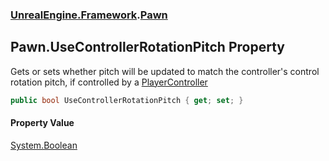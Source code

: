 ### [UnrealEngine.Framework](UnrealEngine_Framework.md 'UnrealEngine.Framework').[Pawn](Pawn.md 'UnrealEngine.Framework.Pawn')
## Pawn.UseControllerRotationPitch Property
Gets or sets whether pitch will be updated to match the controller's control rotation pitch, if controlled by a [PlayerController](PlayerController.md 'UnrealEngine.Framework.PlayerController')
```csharp
public bool UseControllerRotationPitch { get; set; }
```
#### Property Value
[System.Boolean](https://docs.microsoft.com/en-us/dotnet/api/System.Boolean 'System.Boolean')
